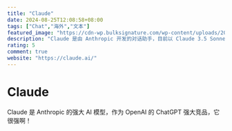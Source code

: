 ```yaml
---
title: "Claude"
date: 2024-08-25T12:08:58+08:00
tags: ["Chat","海外","文本"]
featured_image: "https://cdn-wp.bulksignature.com/wp-content/uploads/2024/03/Frame-880.png"
description: "Claude 是由 Anthropic 开发的对话助手，目前以 Claude 3.5 Sonnet 为主推模型"
rating: 5
comment: true
website: "https://claude.ai/"
---
```


# Claude

Claude 是 Anthropic 的强大 AI 模型，作为 OpenAI 的 ChatGPT 强大竞品，它很强啊！
